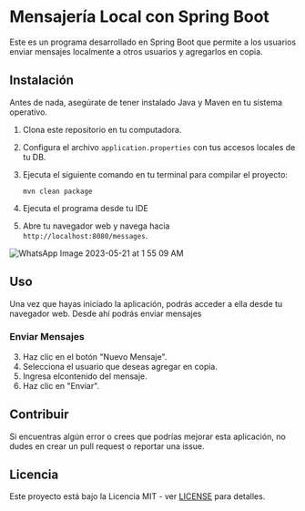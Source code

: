 # Mensajería Local con Spring Boot

Este es un programa desarrollado en Spring Boot que permite a los usuarios enviar mensajes localmente a otros usuarios y agregarlos en copia. 

## Instalación

Antes de nada, asegúrate de tener instalado Java y Maven en tu sistema operativo.

1. Clona este repositorio en tu computadora.
2. Configura el archivo `application.properties` con tus accesos locales de tu DB.
3. Ejecuta el siguiente comando en tu terminal para compilar el proyecto:  
    ```
    mvn clean package
    ```
4. Ejecuta el programa desde tu IDE

5. Abre tu navegador web y navega hacia `http://localhost:8080/messages`.

![WhatsApp Image 2023-05-21 at 1 55 09 AM](https://github.com/QuirozRicaudC/springBootChat/assets/113724465/1bf61930-7b9a-4307-bd29-72122dd5932b)


## Uso

Una vez que hayas iniciado la aplicación, podrás acceder a ella desde tu navegador web. Desde ahí podrás enviar mensajes

### Enviar Mensajes
3. Haz clic en el botón "Nuevo Mensaje".
4. Selecciona el usuario que deseas agregar en copia.
5. Ingresa elcontenido del mensaje.
6. Haz clic en "Enviar".

## Contribuir

Si encuentras algún error o crees que podrías mejorar esta aplicación, no dudes en crear un pull request o reportar una issue. 

## Licencia

Este proyecto está bajo la Licencia MIT - ver [LICENSE](LICENSE) para detalles.
